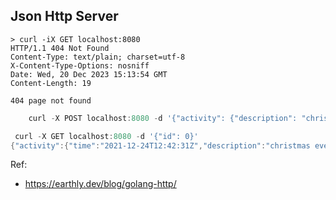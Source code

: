 ## Json Http Server
```
> curl -iX GET localhost:8080
HTTP/1.1 404 Not Found
Content-Type: text/plain; charset=utf-8
X-Content-Type-Options: nosniff
Date: Wed, 20 Dec 2023 15:13:54 GMT
Content-Length: 19

404 page not found
```

```go
	curl -X POST localhost:8080 -d '{"activity": {"description": "christmas eve class", "time":"2021-12-24T12:42:31Z"}}'
```
```go
 curl -X GET localhost:8080 -d '{"id": 0}'                                                                           
{"activity":{"time":"2021-12-24T12:42:31Z","description":"christmas eve class","id":0}}

```

Ref:
- https://earthly.dev/blog/golang-http/
